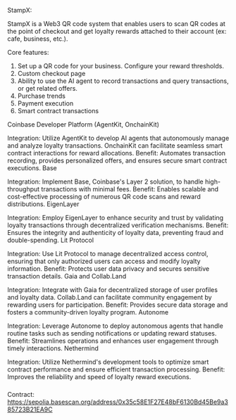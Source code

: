 StampX:

StampX is a Web3 QR code system that enables users to scan QR codes at the point of checkout and get loyalty rewards attached to their account (ex: cafe, business, etc.).

Core features:

1. Set up a QR code for your business. Configure your reward thresholds.
2. Custom checkout page
3. Ability to use the AI agent to record transactions and query transactions, or get related offers.
4. Purchase trends
5. Payment execution
6. Smart contract transactions

Coinbase Developer Platform (AgentKit, OnchainKit)

Integration: Utilize AgentKit to develop AI agents that autonomously manage and analyze loyalty transactions. OnchainKit can facilitate seamless smart contract interactions for reward allocations.
Benefit: Automates transaction recording, provides personalized offers, and ensures secure smart contract executions.
Base

Integration: Implement Base, Coinbase's Layer 2 solution, to handle high-throughput transactions with minimal fees.
Benefit: Enables scalable and cost-effective processing of numerous QR code scans and reward distributions.
EigenLayer

Integration: Employ EigenLayer to enhance security and trust by validating loyalty transactions through decentralized verification mechanisms.
Benefit: Ensures the integrity and authenticity of loyalty data, preventing fraud and double-spending.
Lit Protocol

Integration: Use Lit Protocol to manage decentralized access control, ensuring that only authorized users can access and modify loyalty information.
Benefit: Protects user data privacy and secures sensitive transaction details.
Gaia and Collab.Land

Integration: Integrate with Gaia for decentralized storage of user profiles and loyalty data. Collab.Land can facilitate community engagement by rewarding users for participation.
Benefit: Provides secure data storage and fosters a community-driven loyalty program.
Autonome

Integration: Leverage Autonome to deploy autonomous agents that handle routine tasks such as sending notifications or updating reward statuses.
Benefit: Streamlines operations and enhances user engagement through timely interactions.
Nethermind

Integration: Utilize Nethermind's development tools to optimize smart contract performance and ensure efficient transaction processing.
Benefit: Improves the reliability and speed of loyalty reward executions.

###

Contract: https://sepolia.basescan.org/address/0x35c58E1F27E48bF6130Bd45Be9a385723B21EA9C
